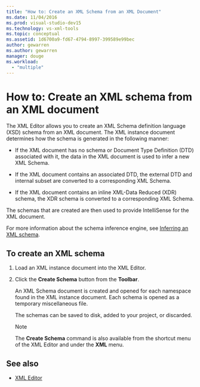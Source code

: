 ```yaml
---
title: "How to: Create an XML Schema from an XML Document"
ms.date: 11/04/2016
ms.prod: visual-studio-dev15
ms.technology: vs-xml-tools
ms.topic: conceptual
ms.assetid: 1d6700a9-fd67-4794-8997-399589e99bec
author: gewarren
ms.author: gewarren
manager: douge
ms.workload:
  - "multiple"
---
```

# How to: Create an XML schema from an XML document

The XML Editor allows you to create an XML Schema definition language (XSD) schema from an XML document. The XML instance document determines how the schema is generated in the following manner:

-   If the XML document has no schema or Document Type Definition (DTD) associated with it, the data in the XML document is used to infer a new XML Schema.

-   If the XML document contains an associated DTD, the external DTD and internal subset are converted to a corresponding XML Schema.

-   If the XML document contains an inline XML-Data Reduced (XDR) schema, the XDR schema is converted to a corresponding XML Schema.

The schemas that are created are then used to provide IntelliSense for the XML document.

For more information about the schema inference engine, see [Inferring an XML schema](/dotnet/standard/data/xml/inferring-an-xml-schema).

## To create an XML schema

1.  Load an XML instance document into the XML Editor.

2.  Click the **Create Schema** button from the **Toolbar**.

     An XML Schema document is created and opened for each namespace found in the XML instance document. Each schema is opened as a temporary miscellaneous file.

     The schemas can be saved to disk, added to your project, or discarded.

    > [!NOTE]
    >  The **Create Schema** command is also available from the shortcut menu of the XML Editor and under the **XML** menu.

## See also

- [XML Editor](../xml-tools/xml-editor.md)